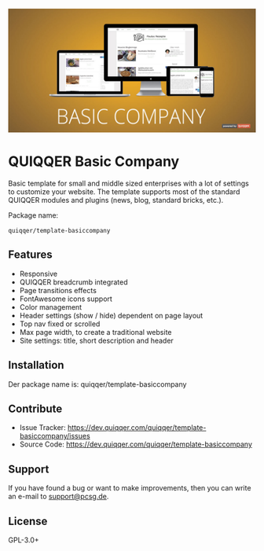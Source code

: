 ![QUIQQER Basic Comapny](bin/img/Readme.jpg)

QUIQQER Basic Company
=====================

Basic template for small and middle sized enterprises with a lot of settings to customize your website. 
The template supports most of the standard QUIQQER modules and plugins (news, blog, standard bricks, etc.).

Package name:

    quiqqer/template-basiccompany


Features
--------

- Responsive
- QUIQQER breadcrumb integrated
- Page transitions effects
- FontAwesome icons support
- Color management
- Header settings (show / hide) dependent on page layout
- Top nav fixed or scrolled
- Max page width, to create a traditional website
- Site settings: title, short description and header
     


Installation
------------

Der package name is: quiqqer/template-basiccompany


Contribute
----------

- Issue Tracker: https://dev.quiqqer.com/quiqqer/template-basiccompany/issues
- Source Code: https://dev.quiqqer.com/quiqqer/template-basiccompany


Support
-------

If you have found a bug or want to make improvements,
then you can write an e-mail to support@pcsg.de.


License
-------

GPL-3.0+